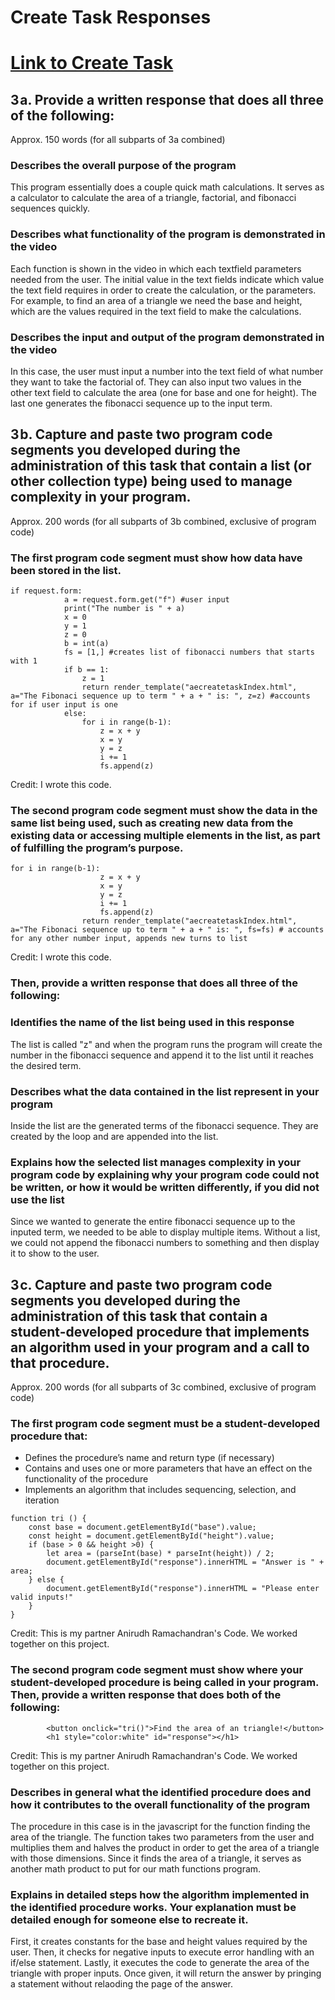 # Create Task Responses

# [Link to Create Task](https://www.loom.com/share/966c23bb8c6143d1a98ce7cea384f01a)
## 3 a. Provide a written response that does all three of the following:
Approx. 150 words (for all subparts of 3a combined)

### Describes the overall purpose of the program
This program essentially does a couple quick math calculations. It serves as a calculator to calculate the area of a triangle, factorial, and fibonacci sequences quickly.

### Describes what functionality of the program is demonstrated in the video
Each function is shown in the video in which each textfield parameters needed from the user. The initial value in the text fields indicate which value the text field requires in order to create the calculation, or the parameters. For example, to find an area of a triangle we need the base and height, which are the values required in the text field to make the calculations.

### Describes the input and output of the program demonstrated in the video
In this case, the user must input a number into the text field of what number they want to take the factorial of. They can also input two values in the other text field to calculate the area (one for base and one for height). The last one generates the fibonacci sequence up to the input term.

## 3 b. Capture and paste two program code segments you developed during the administration of this task that contain a list (or other collection type) being used to manage complexity in your program.
Approx. 200 words (for all subparts of 3b combined, exclusive of
program code)
### The first program code segment must show how data have been stored in the list.

```
if request.form:
            a = request.form.get("f") #user input
            print("The number is " + a)
            x = 0
            y = 1
            z = 0
            b = int(a)
            fs = [1,] #creates list of fibonacci numbers that starts with 1
            if b == 1:
                z = 1
                return render_template("aecreatetaskIndex.html", a="The Fibonaci sequence up to term " + a + " is: ", z=z) #accounts for if user input is one
            else:
                for i in range(b-1):
                    z = x + y
                    x = y
                    y = z
                    i += 1
                    fs.append(z)
```
Credit: I wrote this code.

### The second program code segment must show the data in the same list being used, such as creating new data from the existing data or accessing multiple elements in the list, as part of fulfilling the program’s purpose.

```
for i in range(b-1):
                    z = x + y
                    x = y
                    y = z
                    i += 1
                    fs.append(z)
                return render_template("aecreatetaskIndex.html", a="The Fibonaci sequence up to term " + a + " is: ", fs=fs) # accounts for any other number input, appends new turns to list
```
Credit: I wrote this code.

### Then, provide a written response that does all three of the following:

### Identifies the name of the list being used in this response
The list is called "z" and when the program runs the program will create the number in the fibonacci sequence and append it to the list until it reaches the desired term.

### Describes what the data contained in the list represent in your program
Inside the list are the generated terms of the fibonacci sequence. They are created by the loop and are appended into the list.

### Explains how the selected list manages complexity in your program code by explaining why your program code could not be written, or how it would be written differently, if you did not use the list
Since we wanted to generate the entire fibonacci sequence up to the inputed term, we needed to be able to display multiple items. Without a list, we could not append the fibonacci numbers to something and then display it to show to the user.

## 3 c. Capture and paste two program code segments you developed during the administration of this task that contain a student-developed procedure that implements an algorithm used in your program and a call to that procedure.
Approx. 200 words (for all subparts of 3c combined, exclusive of
program code)

### The first program code segment must be a student-developed procedure that:
* Defines the procedure’s name and return type (if necessary)
* Contains and uses one or more parameters that have an effect
on the functionality of the procedure
* Implements an algorithm that includes sequencing, selection,
and iteration

```
function tri () {
    const base = document.getElementById("base").value;
    const height = document.getElementById("height").value;
    if (base > 0 && height >0) {
        let area = (parseInt(base) * parseInt(height)) / 2;
        document.getElementById("response").innerHTML = "Answer is " + area;
    } else {
        document.getElementById("response").innerHTML = "Please enter valid inputs!"
    }
}
```
Credit: This is my partner Anirudh Ramachandran's Code. We worked together on this project.

### The second program code segment must show where your student-developed procedure is being called in your program. Then, provide a written response that does both of the following:

```
        <button onclick="tri()">Find the area of an triangle!</button>
        <h1 style="color:white" id="response"></h1>
```
Credit: This is my partner Anirudh Ramachandran's Code. We worked together on this project.

### Describes in general what the identified procedure does and how it contributes to the overall functionality of the program
The procedure in this case is in the javascript for the function finding the area of the triangle. The function takes two parameters from the user and multiplies them and halves the product in order to get the area of a triangle with those dimensions. Since it finds the area of a triangle, it serves as another math product to put for our math functions program.

### Explains in detailed steps how the algorithm implemented in the identified procedure works. Your explanation must be detailed enough for someone else to recreate it.
First, it creates constants for the base and height values required by the user. Then, it checks for negative inputs to execute error handling with an if/else statement. Lastly, it executes the code to generate the area of the triangle with proper inputs. Once given, it will return the answer by pringing a statement without relaoding the page of the answer.
